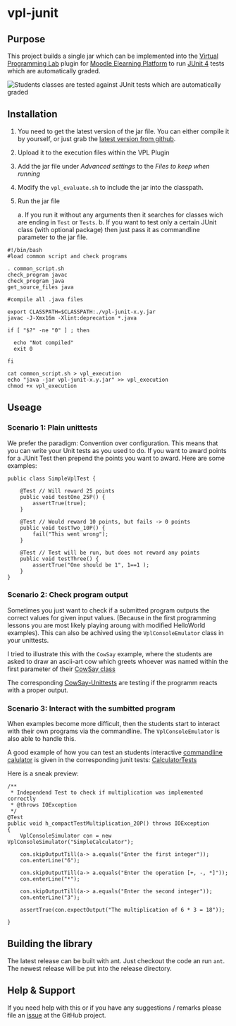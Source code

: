 vpl-junit
=========

Purpose
-------
This project builds a single jar which can be implemented into the [Virtual Programming Lab](http://vpl.dis.ulpgc.es/) plugin for [Moodle Elearning Platform](https://moodle.org/) to run [JUnit 4](https://junit.org/junit4/) tests which are automatically graded.

![Students classes are tested against JUnit tests which are automatically graded](https://github.com/bytebang/vpl-junit/blob/master/doc/student-evaluation.png)

Installation
------------

1. You need to get the latest version of the jar file. You can either compile it by yourself, or just grab the [latest version from github](https://github.com/bytebang/vpl-junit/tree/master/release).
2. Upload it to the execution files within the VPL Plugin
3. Add the jar file under _Advanced settings_ to the _Files to keep when running_ 
4. Modify the `vpl_evaluate.sh` to include the jar into the classpath.
5. Run the jar file

	a. If you run it without any arguments then it searches for classes wich are ending in `Test` or `Tests`. 
	b. If you want to test only a certain JUnit class (with optional package) then just pass it as commandline parameter to the jar file.

``````````````````````````{.bash}
#!/bin/bash
#load common script and check programs

. common_script.sh
check_program javac
check_program java
get_source_files java

#compile all .java files

export CLASSPATH=$CLASSPATH:./vpl-junit-x.y.jar
javac -J-Xmx16m -Xlint:deprecation *.java

if [ "$?" -ne "0" ] ; then

  echo "Not compiled"
  exit 0

fi

cat common_script.sh > vpl_execution
echo "java -jar vpl-junit-x.y.jar" >> vpl_execution
chmod +x vpl_execution
``````````````````````````

Useage
------

### Scenario 1: Plain unittests


We prefer the paradigm: Convention over configuration. This means that you can write your Unit tests as you used to do. If you want to award points for a JUnit Test then prepend the points you want to award. Here are some examples:

``````````````````````````{.java}
public class SimpleVplTest {

    @Test // Will reward 25 points
    public void testOne_25P() {
        assertTrue(true);
    }

    @Test // Would reward 10 points, but fails -> 0 points
    public void testTwo_10P() {
    	fail("This went wrong");
    }
    
    @Test // Test will be run, but does not reward any points
    public void testThree() {
    	assertTrue("One should be 1", 1==1 );
    }
}
``````````````````````````

### Scenario 2: Check program output

Sometimes you just want to check if a submitted program outputs the correct values for given input values. (Because in the first programming lessons you are most likely playing aroung with modified HelloWorld examples). This can also be achived using the `VplConsoleEmulator` class in your unittests. 

I tried to illustrate this with the `CowSay` example, where the students are asked to draw an ascii-art cow which greets whoever was named within the first parameter of their [CowSay class](https://github.com/bytebang/vpl-junit/blob/master/examples/CowSay.java) 

The corresponding [CowSay-Unittests](https://github.com/bytebang/vpl-junit/blob/master/examples/CowSayTests.java) are testing if the programm reacts with a proper output.


### Scenario 3: Interact with the sumbitted program

When examples become more difficult, then the students start to interact with their own programs via the commandline. The `VplConsoleEmulator` is also able to handle this.

A good example of how you can test an students interactive [commandline calulator](https://github.com/bytebang/vpl-junit/blob/master/examples/SimpleCalculator.java) is given in the corresponding junit tests:
[CalculatorTests](https://github.com/bytebang/vpl-junit/blob/master/examples/CalculatorTests.java)

Here is a sneak preview:

``````````````````````````{.java}
/**
 * Independend Test to check if multiplication was implemented correctly
 * @throws IOException
 */
@Test
public void h_compactTestMultiplication_20P() throws IOException 
{
	VplConsoleSimulator con = new VplConsoleSimulator("SimpleCalculator");
	
	con.skipOutputTill(a-> a.equals("Enter the first integer"));
	con.enterLine("6");
	
	con.skipOutputTill(a-> a.equals("Enter the operation [+, -, *]"));
	con.enterLine("*");
	
	con.skipOutputTill(a-> a.equals("Enter the second integer"));
	con.enterLine("3");
	
	assertTrue(con.expectOutput("The multiplication of 6 * 3 = 18"));
	
}
``````````````````````````

Building the library
--------------------

The latest release can be built with ant. Just checkout the code an run `ant`. The newest release will be put into the release directory.


Help & Support
--------------

If you need help with this or if you have any suggestions / remarks please file an [issue](https://github.com/bytebang/vpl-junit/issues) at the GitHub project.
